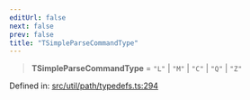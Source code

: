 ```yaml
---
editUrl: false
next: false
prev: false
title: "TSimpleParseCommandType"
---
```


> **TSimpleParseCommandType** = `"L"` \| `"M"` \| `"C"` \| `"Q"` \| `"Z"`

Defined in: [src/util/path/typedefs.ts:294](https://github.com/fabricjs/fabric.js/blob/e114448a1bce9b68a3e1bba337bc0c83a35c1aa5/src/util/path/typedefs.ts#L294)
